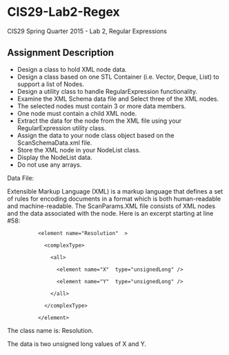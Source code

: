 # CIS29-Lab2-Regex
CIS29 Spring Quarter 2015 - Lab 2, Regular Expressions
## Assignment Description
* Design a class to hold XML node data.
* Design a class based on one STL Container (i.e. Vector, Deque, List) to support a list of Nodes.
* Design a utility class to handle RegularExpression functionality.
* Examine the XML Schema data file and Select three of the XML nodes. 
* The selected nodes must contain 3 or more data members.
* One node must contain a child XML node.
* Extract the data for the node from the XML file using your RegularExpression utility class.
* Assign the data to your node class object based on the ScanSchemaData.xml file.
* Store the XML node in your NodeList class.
* Display the NodeList data.
* Do not use any arrays.

 

Data File:

Extensible Markup Language (XML) is a markup language that defines a set of rules for encoding documents in a format which is both human-readable and machine-readable.  The ScanParams.XML file consists of XML nodes and the data associated with the node.  Here is an excerpt starting at line #58:

 

              <element name="Resolution"  >

                <complexType>

                  <all>

                    <element name="X"  type="unsignedLong" />

                    <element name="Y"  type="unsignedLong" />

                  </all>

                </complexType>

              </element>

                                            

The class name is:  Resolution.

The data is two unsigned long values of X and Y.

